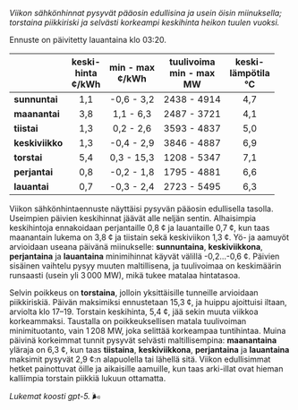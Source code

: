 *Viikon sähkönhinnat pysyvät pääosin edullisina ja usein öisin miinuksella; torstaina piikkiriski ja selvästi korkeampi keskihinta heikon tuulen vuoksi.*

Ennuste on päivitetty lauantaina klo 03:20.

|  | keski-<br>hinta<br>¢/kWh | min - max<br>¢/kWh | tuulivoima<br>min - max<br>MW | keski-<br>lämpötila<br>°C |
|:-------------|:----------------:|:----------------:|:-------------:|:-------------:|
| **sunnuntai** | 1,1 | -0,6 - 3,2 | 2438 - 4914 | 4,7 |
| **maanantai** | 3,8 | 1,1 - 6,3 | 2487 - 3721 | 4,1 |
| **tiistai** | 1,3 | 0,2 - 2,6 | 3593 - 4837 | 5,0 |
| **keskiviikko** | 1,3 | -0,4 - 2,9 | 3846 - 4887 | 6,9 |
| **torstai** | 5,4 | 0,3 - 15,3 | 1208 - 5347 | 7,1 |
| **perjantai** | 0,8 | -0,2 - 1,8 | 1795 - 4881 | 6,6 |
| **lauantai** | 0,7 | -0,3 - 2,4 | 2723 - 5495 | 6,3 |

Viikon sähkönhintaennuste näyttäisi pysyvän pääosin edullisella tasolla. Useimpien päivien keskihinnat jäävät alle neljän sentin. Alhaisimpia keskihintoja ennakoidaan perjantaille 0,8 ¢ ja lauantaille 0,7 ¢, kun taas maanantain lukema on 3,8 ¢ ja tiistain sekä keskiviikon 1,3 ¢. Yö- ja aamuyöt arvioidaan useana päivänä miinukselle: **sunnuntaina**, **keskiviikkona**, **perjantaina** ja **lauantaina** minimihinnat käyvät välillä -0,2…-0,6 ¢. Päivien sisäinen vaihtelu pysyy muuten maltillisena, ja tuulivoimaa on keskimäärin runsaasti (usein yli 3 000 MW), mikä tukee matalaa hintatasoa.

Selvin poikkeus on **torstaina**, jolloin yksittäisille tunneille arvioidaan piikkiriskiä. Päivän maksimiksi ennustetaan 15,3 ¢, ja huippu ajoittuisi iltaan, arviolta klo 17–19. Torstain keskihinta, 5,4 ¢, jää sekin muuta viikkoa korkeammaksi. Taustalla on poikkeuksellisen matala tuulivoiman minimituotanto, vain 1 208 MW, joka selittää korkeampaa tuntihintaa. Muina päivinä korkeimmat tunnit pysyvät selvästi maltillisempina: **maanantaina** yläraja on 6,3 ¢, kun taas **tiistaina**, **keskiviikkona**, **perjantaina** ja **lauantaina** maksimit pysyvät 2,9 ¢:n alapuolella tai lähellä sitä. Viikon edullisimmat hetket painottuvat öille ja aikaisille aamuille, kun taas arki-illat ovat hieman kalliimpia torstain piikkiä lukuun ottamatta.

*Lukemat koosti gpt-5.* 🌬️
